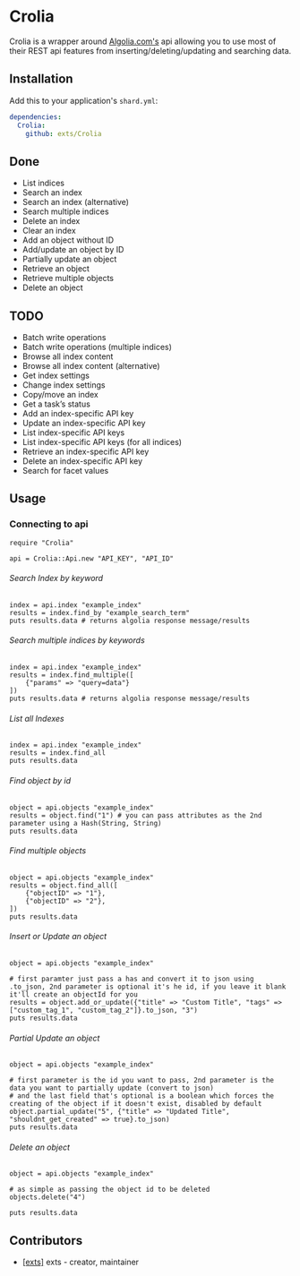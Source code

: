 # Crolia

Crolia is a wrapper around [Algolia.com's](http://algolia.com) api allowing you to use most of their REST api features from inserting/deleting/updating and searching data.

## Installation

Add this to your application's `shard.yml`:

```yaml
dependencies:
  Crolia:
    github: exts/Crolia
```

## Done
- List indices
- Search an index
- Search an index (alternative)
- Search multiple indices
- Delete an index
- Clear an index
- Add an object without ID
- Add/update an object by ID
- Partially update an object
- Retrieve an object
- Retrieve multiple objects
- Delete an object

## TODO
- Batch write operations
- Batch write operations (multiple indices)
- Browse all index content
- Browse all index content (alternative)
- Get index settings
- Change index settings
- Copy/move an index
- Get a task’s status
- Add an index-specific API key
- Update an index-specific API key
- List index-specific API keys
- List index-specific API keys (for all indices)
- Retrieve an index-specific API key
- Delete an index-specific API key
- Search for facet values

## Usage

### Connecting to api

```crystal
require "Crolia"

api = Crolia::Api.new "API_KEY", "API_ID"
```

###### Search Index by keyword
```crystal
index = api.index "example_index"
results = index.find_by "example_search_term"
puts results.data # returns algolia response message/results
```

###### Search multiple indices by keywords
```crystal
index = api.index "example_index"
results = index.find_multiple([
    {"params" => "query=data"}
])
puts results.data # returns algolia response message/results
```

###### List all Indexes
```crystal
index = api.index "example_index"
results = index.find_all
puts results.data
```

###### Find object by id
```crystal
object = api.objects "example_index"
results = object.find("1") # you can pass attributes as the 2nd parameter using a Hash(String, String)
puts results.data
```

###### Find multiple objects
```crystal
object = api.objects "example_index"
results = object.find_all([
    {"objectID" => "1"},
    {"objectID" => "2"},
])
puts results.data
```

###### Insert or Update an object
```crystal
object = api.objects "example_index"

# first paramter just pass a has and convert it to json using .to_json, 2nd parameter is optional it's he id, if you leave it blank it'll create an objectId for you
results = object.add_or_update({"title" => "Custom Title", "tags" => ["custom_tag_1", "custom_tag_2"]}.to_json, "3")
puts results.data
```

###### Partial Update an object
```crystal
object = api.objects "example_index"

# first parameter is the id you want to pass, 2nd parameter is the data you want to partially update (convert to json) 
# and the last field that's optional is a boolean which forces the creating of the object if it doesn't exist, disabled by default
object.partial_update("5", {"title" => "Updated Title", "shouldnt_get_created" => true}.to_json)
puts results.data
```

###### Delete an object
```crystal
object = api.objects "example_index"

# as simple as passing the object id to be deleted
objects.delete("4")

puts results.data
```

## Contributors

- [[exts]](https://github.com/exts) exts - creator, maintainer
